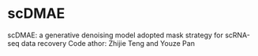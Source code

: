 # scDMAE
scDMAE: a generative denoising model adopted mask strategy for scRNA-seq data recovery
Code athor: Zhijie Teng and Youze Pan

